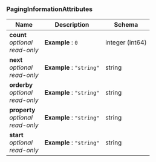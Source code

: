 
<a name="paginginformationattributes"></a>
### PagingInformationAttributes

|Name|Description|Schema|
|---|---|---|
|**count**  <br>*optional*  <br>*read-only*|**Example** : `0`|integer (int64)|
|**next**  <br>*optional*  <br>*read-only*|**Example** : `"string"`|string|
|**orderby**  <br>*optional*  <br>*read-only*|**Example** : `"string"`|string|
|**property**  <br>*optional*  <br>*read-only*|**Example** : `"string"`|string|
|**start**  <br>*optional*  <br>*read-only*|**Example** : `"string"`|string|



